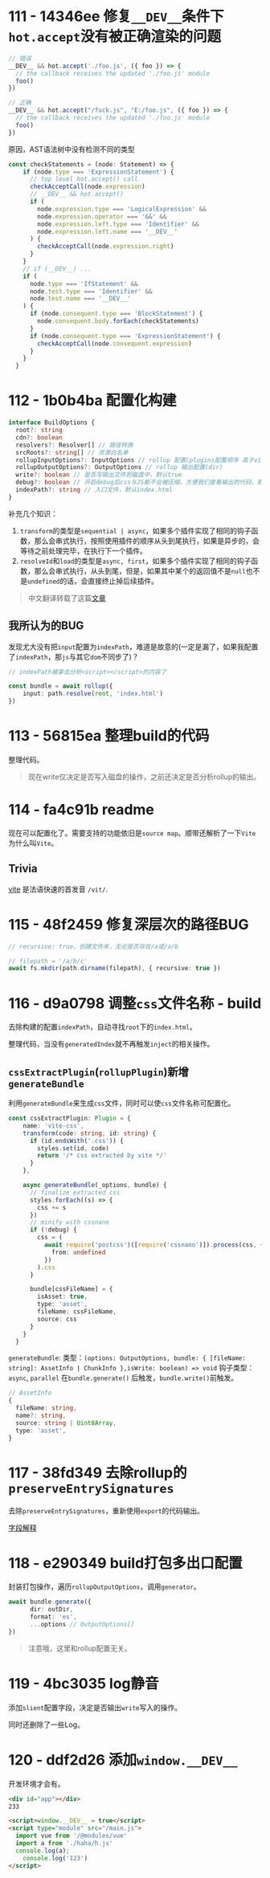 # 111 - 14346ee 修复`__DEV__`条件下`hot.accept`没有被正确渲染的问题

```typescript
// 错误
__DEV__ && hot.accept('./foo.js', ({ foo }) => {
  // the callback receives the updated './foo.js' module
  foo()
})

// 正确
__DEV__ && hot.accept("/fuck.js", "E:/foo.js", ({ foo }) => {
  // the callback receives the updated './foo.js' module
  foo()
})
```

原因，AST语法树中没有检测不同的类型

```typescript
const checkStatements = (node: Statement) => {
    if (node.type === 'ExpressionStatement') {
      // top level hot.accept() call
      checkAcceptCall(node.expression)
      // __DEV__ && hot.accept()
      if (
        node.expression.type === 'LogicalExpression' &&
        node.expression.operator === '&&' &&
        node.expression.left.type === 'Identifier' &&
        node.expression.left.name === '__DEV__'
      ) {
        checkAcceptCall(node.expression.right)
      }
    }
    // if (__DEV__) ...
    if (
      node.type === 'IfStatement' &&
      node.test.type === 'Identifier' &&
      node.test.name === '__DEV__'
    ) {
      if (node.consequent.type === 'BlockStatement') {
        node.consequent.body.forEach(checkStatements)
      }
      if (node.consequent.type === 'ExpressionStatement') {
        checkAcceptCall(node.consequent.expression)
      }
    }
  }
```



# 112 - 1b0b4ba 配置化构建

```typescript
interface BuildOptions {
  root?: string
  cdn?: boolean
  resolvers?: Resolver[] // 路径转换
  srcRoots?: string[] // 资源白名单
  rollupInputOptions?: InputOptions // rollup 配置(plugins配置顺序 高于vite所用的plugins)
  rollupOutputOptions?: OutputOptions // rollup 输出配置(dir)
  write?: boolean // 是否写输出文件到磁盘中，默认true
  debug?: boolean // 开启debug后css与JS都不会被压缩，方便我们查看输出的代码，默认false
  indexPath?: string // 入口文件，默认index.html
}
```

补充几个知识：

1. `transform`的类型是`sequential | async`，如果多个插件实现了相同的钩子函数，那么会串式执行，按照使用插件的顺序从头到尾执行，如果是异步的，会等待之前处理完毕，在执行下一个插件。
2. `resolveId`和`load`的类型是`async, first`，如果多个插件实现了相同的钩子函数，那么会串式执行，从头到尾，但是，如果其中某个的返回值不是`null`也不是`undefined`的话，会直接终止掉后续插件。

> 中文翻译转载了这篇[文章](https://www.cnblogs.com/yangzhuxian/p/13371637.html)

## 我所认为的BUG

发现尤大没有把`input`配置为`indexPath`，难道是故意的(一定是漏了，如果我配置了`indexPath`，那`js`与其它`dom`不同步了)？

```typescript
// indexPath被拿去分析<script></script>的内容了

const bundle = await rollup({
    input: path.resolve(root, 'index.html')
})
```



# 113 - 56815ea 整理build的代码

整理代码。

> 现在write仅决定是否写入磁盘的操作，之前还决定是否分析rollup的输出。
>



# 114 - fa4c91b readme

现在可以配置化了。需要支持的功能依旧是`source map`。顺带还解析了一下`Vite`为什么叫`Vite`。

## Trivia

[vite](https://en.wiktionary.org/wiki/vite) 是法语快速的首发音 `/vit/`.



# 115 - 48f2459 修复深层次的路径BUG

```typescript
// recursive: true，创建文件夹，无论是否存在/a或/a/b

// filepath = '/a/b/c'
await fs.mkdir(path.dirname(filepath), { recursive: true })
```



# 116 - d9a0798 调整`css`文件名称 - build

去除构建的配置`indexPath`，自动寻找`root`下的`index.html`。

整理代码，当没有`generatedIndex`就不再触发`inject`的相关操作。

## `cssExtractPlugin`(`rollupPlugin`)新增`generateBundle`

利用`generateBundle`来生成`css`文件，同时可以使`css`文件名称可配置化。

```typescript
const cssExtractPlugin: Plugin = {
    name: 'vite-css',
    transform(code: string, id: string) {
      if (id.endsWith('.css')) {
        styles.set(id, code)
        return '/* css extracted by vite */'
      }
    },

    async generateBundle(_options, bundle) {
      // finalize extracted css
      styles.forEach((s) => {
        css += s
      })
      // minify with cssnano
      if (!debug) {
        css = (
          await require('postcss')([require('cssnano')]).process(css, {
            from: undefined
          })
        ).css
      }

      bundle[cssFileName] = {
        isAsset: true,
        type: 'asset',
        fileName: cssFileName,
        source: css
      }
    }
  }
```

`generateBundle`:
  类型：`(options: OutputOptions, bundle: { [fileName: string]: AssetInfo | ChunkInfo },isWrite: boolean) => void`
  钩子类型：`async`, `parallel`
  在`bundle.generate()` 后触发，`bundle.write()`前触发。

 ```typescript
 // AssetInfo
 {
   fileName: string,
   name?: string,
   source: string | Uint8Array,
   type: 'asset',
 }
 ```



# 117 - 38fd349 去除rollup的`preserveEntrySignatures`

去除`preserveEntrySignatures`，重新使用`export`的代码输出。

[字段解释](https://github.com/Kingbultsea/vite-analysis/blob/d71db28f2e4bdcecdaa4fc6ad311820e6dc81427/commit-61-70/commit-61-70.md#rollup%E9%85%8D%E7%BD%AEpreserveentrysignatures%E4%B8%BAfalse)



# 118 - e290349 build打包多出口配置

封装打包操作，遍历`rollupOutputOptions`，调用`generator`。

```typescript
await bundle.generate({
      dir: outDir,
      format: 'es',
      ...options // OutputOptions[]
})
```



> 注意哦，这里和rollup配置无关。



# 119 - 4bc3035 log静音

添加`slient`配置字段，决定是否输出`write`写入的操作。

同时还删除了一些Log。



# 120 - ddf2d26 添加`window.__DEV__`

开发环境才会有。

```html
<div id="app"></div>
233

<script>window.__DEV__ = true</script>
<script type="module" src="/main.js">
  import vue from '/@modules/vue'
  import a from './haha/h.js'
  console.log(a);
    console.log('123')
</script>
```

